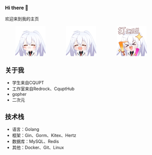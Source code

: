 ### Hi there 👋 

欢迎来到我的主页 

<div style="display: flex; justify-content: space-around;">
    <img src="./images/aila1.gif" width="100">
    <img src="./images/aila2.gif" width="100">
    <img src="./images/aila3.gif" width="100">
</div>

## 关于我
- 学生来自CQUPT
- 工作室来自Redrock、CquptHub
- gopher
- 二次元

## 技术栈
- 语言：Golang
- 框架：Gin、Gorm、Kitex、Hertz
- 数据库：MySQL、Redis
- 其他：Docker、Git、Linux

